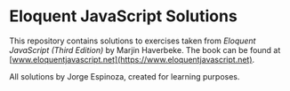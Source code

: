 Eloquent JavaScript Solutions
=============================

This repository contains solutions to exercises taken from *Eloquent JavaScript (Third Edition)* by Marjin Haverbeke. The book can be found at [www.eloquentjavascript.net](https://www.eloquentjavascript.net).

All solutions by Jorge Espinoza, created for learning purposes.
